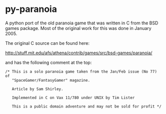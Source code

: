 # py-paranoia


A python port of the old paranoia game that was written in C from the BSD games package. Most of the original work for this was done in January 2005.

The original C source can be found here: 

http://stuff.mit.edu/afs/athena/contrib/games/src/bsd-games/paranoia/

and has the following comment at the top:

    /* This is a solo paranoia game taken from the Jan/Feb issue (No 77) of
       "SpaceGamer/FantasyGamer" magazine.

       Article by Sam Shirley.

       Implemented in C on Vax 11/780 under UNIX by Tim Lister

       This is a public domain adventure and may not be sold for profit */


